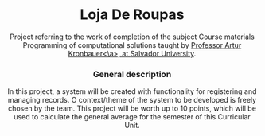 <div align="center">
   <h1> Loja De Roupas </h1>
  <p>Project referring to the work of completion of the subject Course materials Programming of computational solutions taught by <a href="https://github.com/arturKronbauer">Professor Artur Kronbauer<\a>, at <a href="https://www.unifacs.br">Salvador University</a>.</p>
   <h3>General description</h3>
<p>In this project, a system will be created with functionality for registering and managing records. O
context/theme of the system to be developed is freely chosen by the team.
This project will be worth up to 10 points, which will be used to calculate the general average for the semester
of this Curricular Unit.</p>
 </div>

